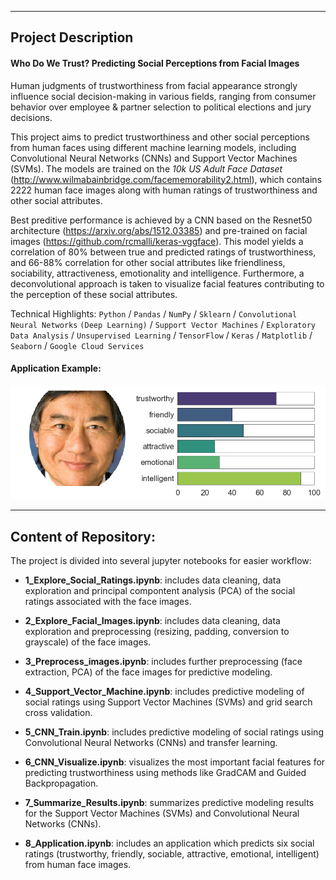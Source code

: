 
---
<h2>Project Description</h2>

<h4>Who Do We Trust?  Predicting Social Perceptions from Facial Images</h4>

Human judgments of trustworthiness from facial appearance strongly influence social decision-making in various fields, ranging from consumer behavior over employee & partner selection to political elections and jury decisions. 

This project aims to predict trustworthiness and other social perceptions from human faces using different machine learning models, including Convolutional Neural Networks (CNNs) and Support Vector Machines (SVMs). The models are trained on the *10k US Adult Face Dataset* (http://www.wilmabainbridge.com/facememorability2.html), which contains 2222 human face images along with human ratings of trustworthiness and other social attributes. 

Best preditive performance is achieved by a CNN based on the Resnet50 architecture (https://arxiv.org/abs/1512.03385) and pre-trained on facial images (https://github.com/rcmalli/keras-vggface). This model yields a correlation of 80% between true and predicted ratings of trustworthiness, and 66-88% correlation for other social attributes like friendliness, sociability, attractiveness, emotionality and intelligence. Furthermore, a deconvolutional approach is taken to visualize facial features contributing to the perception of these social attributes.

Technical Highlights: ``Python`` / ``Pandas`` / ``NumPy`` / ``Sklearn`` / ``Convolutional Neural Networks`` ``(Deep Learning)`` / ``Support Vector Machines`` / ``Exploratory Data Analysis`` / ``Unsupervised Learning`` / ``TensorFlow`` / ``Keras`` / ``Matplotlib`` / ``Seaborn`` / ``Google Cloud Services``

<h4>Application Example:</h4>

![Application Example](https://github.com/KarimaCha/CNN_Trust_Prediction/blob/master/Application_Example_Image.png)

---
<h2>Content of Repository:</h2>

The project is divided into several jupyter notebooks for easier workflow:

- <b>1_Explore_Social_Ratings.ipynb</b>: includes data cleaning, data exploration and principal compontent analysis (PCA) of the social ratings associated with the face images. 

- <b>2_Explore_Facial_Images.ipynb</b>: includes data cleaning, data exploration and preprocessing (resizing, padding, conversion to grayscale) of the face images.

- <b>3_Preprocess_images.ipynb</b>: includes further preprocessing (face extraction, PCA) of the face images for predictive modeling.

- <b>4_Support_Vector_Machine.ipynb</b>: includes predictive modeling of social ratings using Support Vector Machines (SVMs) and grid search cross validation.

- <b>5_CNN_Train.ipynb</b>: includes predictive modeling of social ratings using Convolutional Neural Networks (CNNs) and transfer learning.

- <b>6_CNN_Visualize.ipynb</b>: visualizes the most important facial features for predicting trustworthiness using methods like GradCAM and Guided Backpropagation. 

- <b>7_Summarize_Results.ipynb</b>: summarizes predictive modeling results for the Support Vector Machines (SVMs) and Convolutional Neural Networks (CNNs).

- <b>8_Application.ipynb</b>: includes an application which predicts six social ratings (trustworthy, friendly, sociable, attractive, emotional, intelligent) from human face images.
